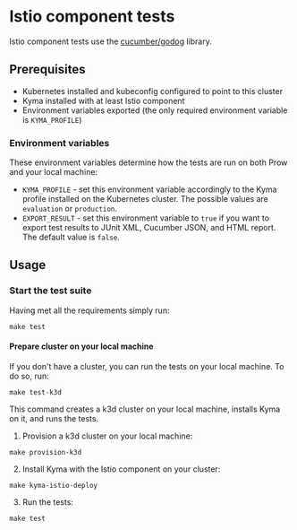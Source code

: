 # Istio component tests

Istio component tests use the [cucumber/godog](https://github.com/cucumber/godog) library.

## Prerequisites

- Kubernetes installed and kubeconfig configured to point to this cluster
- Kyma installed with at least Istio component
- Environment variables exported (the only required environment variable is `KYMA_PROFILE`)

### Environment variables

These environment variables determine how the tests are run on both Prow and your local machine:

- `KYMA_PROFILE` - set this environment variable accordingly to the Kyma profile installed on the Kubernetes cluster. The possible values are `evaluation` or `production`.
- `EXPORT_RESULT` - set this environment variable to `true` if you want to export test results to JUnit XML, Cucumber JSON, and HTML report. The default value is `false`.

## Usage

### Start the test suite

Having met all the requirements simply run:

```make test```

#### Prepare cluster on your local machine

If you don't have a cluster, you can run the tests on your local machine. To do so, run:

```make test-k3d```

This command creates a k3d cluster on your local machine, installs Kyma on it, and runs the tests.

1. Provision a k3d cluster on your local machine:

```make provision-k3d```

2. Install Kyma with the Istio component on your cluster:

```make kyma-istio-deploy```

3. Run the tests:

```make test```